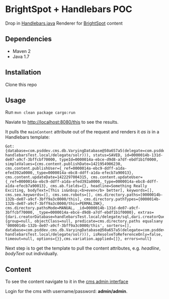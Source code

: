 # BrightSpot + Handlebars POC

Drop in [Handlebars.java](https://github.com/jknack/handlebars.java) Renderer for
[BrightSpot](http://www.brightspotcms.com/) content

## Dependencies

* Maven 2
* Java 1.7

## Installation

Clone this repo

## Usage

Run `mvn clean package cargo:run`

Naviate to [http://localhost:8080/this](http://localhost:8080/this) to see the results.

It pulls the `mainContent` attribute out of the request and renders it *as is* in a Handlebars template:

    Got:{database=com.psddev.cms.db.VaryingDatabase@50a657a5(delegate=com.psddev.dari.db.CachingDatabase@6bcae731(delegate=handlebarsTest.local(handlebarsTest.local/delegate/sql, handlebarsTest.local/delegate/solr))), status=SAVED, id=0000014b-131d-de07-a9cf-3bffcbf70000, typeId=0000014a-ebce-d9d8-a7df-ebdf1b1f0000, simpleValues={cms.content.publishDate=1421954906230, cms.content.publishUser={_ref=0000014a-ebc9-ddff-a1da-efed392a0000,_type=0000014a-ebc8-ddff-a1da-efecb7a90013}, cms.content.updateDate=1422297004315, cms.content.updateUser={_ref=0000014a-ebc9-ddff-a1da-efed392a0000,_type=0000014a-ebc8-ddff-a1da-efecb7a90013}, cms.ab.fields={}, headline=Something Really Exciting, bodyText=[This is&nbsp;<b>even</b> better], keywords=[], cms.seo.keywords=[], cms.seo.robots=[], cms.directory.paths=[0000014b-132b-de07-a9cf-3bff9a3c0000/this], cms.directory.pathTypes={0000014b-132b-de07-a9cf-3bff9a3c0000/this=PERMALINK}, cms.directory.pathsMode=MANUAL, _id=0000014b-131d-de07-a9cf-3bffcbf70000, _type=0000014a-ebce-d9d8-a7df-ebdf1b1f0000}, extras={dari.creatorDatabase=handlebarsTest.local/delegate/sql,dari.creatorQuery={group=null, objectClass=null, predicate=cms.directory.paths equalsany '0000014b-132b-de07-a9cf-3bff9a3c0000/this', sorters=[], database=com.psddev.cms.db.VaryingDatabase@50a657a5(delegate=com.psddev.dari.db.CachingDatabase@6bcae731(delegate=handlebarsTest.local(handlebarsTest.local/delegate/sql, handlebarsTest.local/delegate/solr))), isResolveToReferenceOnly=false, timeout=null, options={}},cms.variation.applied=[]}, errors=null}

Next step is to get the template to pull the content attributes, e.g. *headline*, *bodyText* out individually.

## Content

To see the content navigate to it in the [cms admin interface](http://localhost:8080/cms/content/edit.jsp?id=0000014b-131d-de07-a9cf-3bffcbf70000)

Login for the cms with username/password: **admin/admin**.

